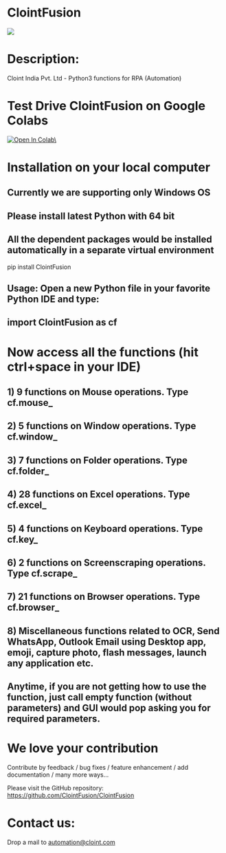 # ClointFusion

<img src="https://1.bp.blogspot.com/-bsjlUEdJ35M/X1Wqcpfu9lI/AAAAAAAAAQw/8VKgirD4Uvcgdse3UiAYM1Ci9HbKSGtvwCLcBGAsYHQ/s122/Splash.png">

# Description: 
Cloint India Pvt. Ltd - Python3 functions for RPA (Automation)

# Test Drive ClointFusion on Google Colabs
<a href="https://colab.research.google.com/github/ClointFusion/ClointFusion/blob/master/ClointFusion_Labs.ipynb\" target="_parent\"><img src="https://colab.research.google.com/assets/colab-badge.svg\" alt="Open In Colab\"/></a>

# Installation on your local computer
## Currently we are supporting only Windows OS
## Please install latest Python with 64 bit
## All the dependent packages would be installed automatically in a separate virtual environment
pip install ClointFusion

## Usage: Open a new Python file in your favorite Python IDE and type:
## import ClointFusion as cf

# Now access all the functions (hit ctrl+space in your IDE)

## 1) 9 functions on Mouse operations. Type cf.mouse_ 

## 2) 5 functions on Window operations. Type cf.window_ 

## 3) 7 functions on Folder operations. Type cf.folder_ 

## 4) 28 functions on Excel operations. Type cf.excel_ 

## 5) 4 functions on Keyboard operations. Type cf.key_

## 6) 2 functions on Screenscraping operations. Type cf.scrape_

## 7) 21 functions on Browser operations. Type cf.browser_

## 8) Miscellaneous functions related to OCR, Send WhatsApp, Outlook Email using Desktop app, emoji, capture photo, flash messages, launch any application etc.

## Anytime, if you are not getting how to use the function, just call empty function (without parameters) and GUI would pop asking you for required parameters.

# We love your contribution
Contribute by feedback / bug fixes / feature enhancement / add documentation / many more ways...

Please visit the GitHub repository: https://github.com/ClointFusion/ClointFusion

# Contact us: 
Drop a mail to automation@cloint.com
